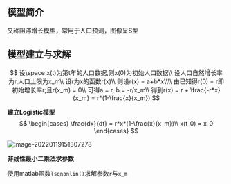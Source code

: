 ## 模型简介

又称阻滞增长模型，常用于人口预测，图像呈S型



## 模型建立与求解

$$
设\space x(t)为第t年的人口数据,则x(0)为初始人口数据\\
设人口自然增长率为r,人口上限为x_m\\
设r为x的函数r(x)\\
则设r(x) = a+b*x\\\\
由已知得r(0) = r即初始增长率r;且r(x_m) = 0\\
可得a = r, b = -r/x_m\\
得到r(x) = r + \frac{-r*x}{x_m} = r*(1-\frac{x}{x_m})
$$

**建立Logistic模型**
$$
\begin{cases}
\frac{dx}{dt} = r*x*(1-\frac{x}{x_m})\\
x(t_0) = x_0
\end{cases}
$$


![image-20220119151307278](C:\Users\Mirai\AppData\Roaming\Typora\typora-user-images\image-20220119151307278.png)

**非线性最小二乘法求参数**

使用matlab函数`lsqnonlin()`求解参数`r`与`x_m`

